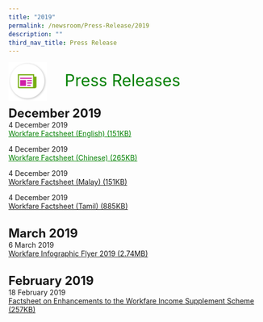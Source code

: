 ```yaml
---
title: "2019"
permalink: /newsroom/Press-Release/2019
description: ""
third_nav_title: Press Release
---
```

<img align="left" src="/images/icons/ico_media_articles.png" class="PressReleaseIcon">
<br>
<font align="center" color="green" size="+3">&nbsp;&nbsp;&nbsp;&nbsp;Press Releases</font><br><br>

<font size="+2"><b>December 2019</b></font><br>
4 December 2019<br>
<a class="hyperlink" href="/files/pdf-press-release/dec-2019/Workfare%20Factsheet-English.pdf">Workfare Factsheet (English) (151KB)</a>

4 December 2019<br>
<a class="hyperlink" href=/files/pdf-press-release/dec-2019/Workfare%20Factsheet-Chinese.pdf>Workfare Factsheet (Chinese) (265KB)</a>

4 December 2019<br>
[Workfare Factsheet (Malay) (151KB)](/files/pdf-press-release/dec-2019/Workfare%20Factsheet-Malay.pdf)

4 December 2019 <br>
[Workfare Factsheet (Tamil) (885KB)](/files/pdf-press-release/dec-2019/Workfare%20Factsheet-Tamil.pdf)

<br><font size="+2"><b>March 2019</b></font><br>
6 March 2019<br>
[Workfare Infographic Flyer 2019 (2.74MB)](/files/pdf-press-release/mar-2019/Workfare%20Infographic%20Flyer%202019.pdf)

<br><font size="+2"><b>February 2019</b></font><br>
18 February 2019<br>
[Factsheet on Enhancements to the Workfare Income Supplement Scheme (257KB)](/files/pdf-press-release/feb-2019/PressRelease_Feb2019.pdf)

<style>
img.PressReleaseIcon {
  height: 15%;
  width: 15%;
}
 a.hyperlink {
    color:green;
  }
a.hyperlink:hover {
    color:MediumVioletRed;
  }
</style>